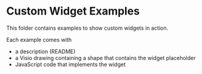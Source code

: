 # Custom Widget Examples
This folder contains examples to show custom widgets in action.

Each example comes with
  * a description (README)
  * a Visio drawing containing a shape that contains the widget placeholder
  * JavaScript code that implements the widget


